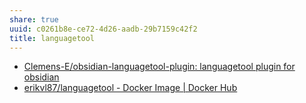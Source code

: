 ```yaml
---
share: true
uuid: c0261b8e-ce72-4d26-aadb-29b7159c42f2
title: languagetool
---
```

* [Clemens-E/obsidian-languagetool-plugin: languagetool plugin for obsidian](https://github.com/Clemens-E/obsidian-languagetool-plugin)
* [erikvl87/languagetool - Docker Image | Docker Hub](https://hub.docker.com/r/erikvl87/languagetool)